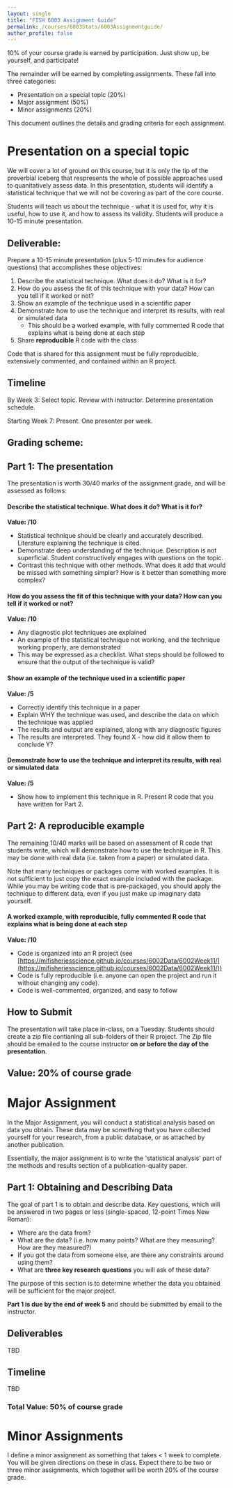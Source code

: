 ```yaml
---
layout: single
title: "FISH 6003 Assignment Guide"
permalink: /courses/6003Stats/6003Assignmentguide/
author_profile: false
---
```


10% of your course grade is earned by participation. Just show up, be yourself, and participate!

The remainder will be earned by completing assignments. These fall into three categories:

- Presentation on a special topic (20%)
- Major assignment (50%)
- Minor assignments (20%)

This document outlines the details and grading criteria for each assignment.

# Presentation on a special topic

We will cover a lot of ground on this course, but it is only the tip of the proverbial iceberg that respresents the whole of possible approaches used to quanitatively assess data. In this presentation, students will identify a statistical technique that we will not be covering as part of the core course. 

Students will teach us about the technique - what it is used for, why it is useful, how to use it, and how to assess its validity. Students will produce a 10-15 minute presentation.

## Deliverable:
Prepare a 10-15 minute presentation (plus 5-10 minutes for audience questions) that accomplishes these objectives:

1. Describe the statistical technique. What does it do? What is it for?
2. How do you assess the fit of this technique with your data? How can you tell if it worked or not?
3. Show an example of the technique used in a scientific paper
4. Demonstrate how to use the technique and interpret its results, with real or simulated data
	* This should be a worked example, with fully commented R code that explains what is being done at each step
5. Share **reproducible** R code with the class

Code that is shared for this assignment must be fully reproducible, extensively commented, and contained within an R project. 

## Timeline

By Week 3: Select topic. Review with instructor. Determine presentation schedule.

Starting Week 7: Present. One presenter per week.

## Grading scheme:

## Part 1: The presentation

The presentation is worth 30/40 marks of the assignment grade, and will be assessed as follows:

#### Describe the statistical technique. What does it do? What is it for? 
**Value: /10**
- Statistical technique should be clearly and accurately described. Literature explaining the technique is cited.
- Demonstrate deep understanding of the technique. Description is not superficial. Student constructively engages with questions on the topic.
- Contrast this technique with other methods. What does it add that would be missed with something simpler? How is it better than something more complex?

#### How do you assess the fit of this technique with your data? How can you tell if it worked or not?
**Value: /10**
- Any diagnostic plot techniques are explained
- An example of the statistical technique not working, and the technique working properly, are demonstrated
- This may be expressed as a checklist. What steps should be followed to ensure that the output of the technique is valid?

#### Show an example of the technique used in a scientific paper
**Value: /5**
- Correctly identify this technique in a paper
- Explain WHY the technique was used, and describe the data on which the technique was applied
- The results and output are explained, along with any diagnostic figures
- The results are interpreted. They found X - how did it allow them to conclude Y?

#### Demonstrate how to use the technique and interpret its results, with real or simulated data
**Value: /5**
- Show how to implement this technique in R. Present R code that you have written for Part 2.

## Part 2: A reproducible example
The remaining 10/40 marks will be based on assessment of R code that students write, which will demonstrate how to use the technique in R. This may be done with real data (i.e. taken from a paper) or simulated data. 

Note that many techniques or packages come with worked examples. It is not sufficient to just copy the exact example included with the package. While you may be writing code that is pre-packaged, you should apply the technique to different data, even if you just make up imaginary data yourself.

#### A worked example, with reproducible, fully commented R code that explains what is being done at each step
**Value: /10**
- Code is organized into an R project (see [https://mifisheriesscience.github.io/courses/6002Data/6002Week11/](https://mifisheriesscience.github.io/courses/6002Data/6002Week11/)) 
- Code is fully reproducible (i.e. anyone can open the project and run it without changing any code).
- Code is well-commented, organized, and easy to follow

## How to Submit

The presentation will take place in-class, on a Tuesday. Students should create a zip file contianing all sub-folders of their R project. The Zip file should be emailed to the course instructor **on or before the day of the presentation**.

## Value: 20% of course grade

# Major Assignment
 
In the Major Assignment, you will conduct a statistical analysis based on data you obtain. These data may be something that you have collected yourself for your research, from a public database, or as attached by another publication.

Essentially, the major assignment is to write the 'statistical analysis' part of the methods and results section of a publication-quality paper.
 
## Part 1: Obtaining and Describing Data

The goal of part 1 is to obtain and describe data. Key questions, which will be answered in two pages or less (single-spaced, 12-point Times New Roman):
- Where are the data from?
- What are the data? (i.e. how many points? What are they measuring? How are they measured?)
- If you got the data from someone else, are there any constraints around using them?
- What are **three key research questions** you will ask of these data?

The purpose of this section is to determine whether the data you obtained will be sufficient for the major project. 

**Part 1 is due by the end of week 5** and should be submitted by email to the instructor. 

## Deliverables

TBD

## Timeline

TBD

### Total Value: 50% of course grade

# Minor Assignments

I define a minor assignment as something that takes < 1 week to complete. You will be given directions on these in class. Expect there to be two or three minor assignments, which together will be worth 20% of the course grade.
